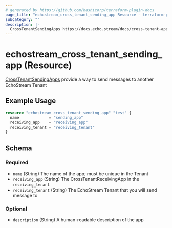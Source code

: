 ```yaml
---
# generated by https://github.com/hashicorp/terraform-plugin-docs
page_title: "echostream_cross_tenant_sending_app Resource - terraform-provider-echostream"
subcategory: ""
description: |-
  CrossTenantSendingApps https://docs.echo.stream/docs/cross-tenant-app provide a way to send messages to another EchoStream Tenant
---
```


# echostream_cross_tenant_sending_app (Resource)

[CrossTenantSendingApps](https://docs.echo.stream/docs/cross-tenant-app) provide a way to send messages to another EchoStream Tenant

## Example Usage

```terraform
resource "echostream_cross_tenant_sending_app" "test" {
  name             = "sending_app"
  receiving_app    = "receiving_app"
  receiving_tenant = "receiving_tenant"
}
```

<!-- schema generated by tfplugindocs -->
## Schema

### Required

- `name` (String) The name of the app; must be unique in the Tenant
- `receiving_app` (String) The CrossTenantReceivingApp in the `receiving_tenant`
- `receiving_tenant` (String) The EchoStream Tenant that you will send message to

### Optional

- `description` (String) A human-readable description of the app


